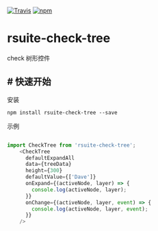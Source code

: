 [![Travis](https://img.shields.io/travis/rsuite/rsuite-check-tree.svg)](https://travis-ci.org/rsuite/rsuite-check-tree) [![npm](https://img.shields.io/npm/v/rsuite-check-tree.svg)](https://www.npmjs.com/package/rsuite-check-tree)
# rsuite-check-tree

check 树形控件


## # 快速开始

安装

```
npm install rsuite-check-tree --save
```

示例

```js

import CheckTree from 'rsuite-check-tree';
    <CheckTree
      defaultExpandAll
      data={treeData}
      height={300}
      defaultValue={['Dave']}
      onExpand={(activeNode, layer) => {
        console.log(activeNode, layer);
      }}
      onChange={(activeNode, layer, event) => {
        console.log(activeNode, layer, event);
      }}
    />
```

